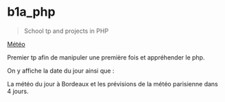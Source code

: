# b1a_php
> School tp and projects in PHP

[Météo](/météo)

Premier tp afin de manipuler une première fois et appréhender le php.

On y affiche la date du jour ainsi que :

La météo du jour à Bordeaux et les prévisions de la météo parisienne dans 4 jours.
